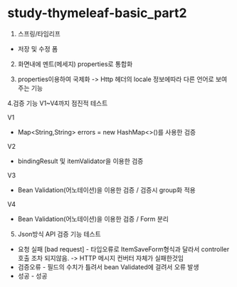 # study-thymeleaf-basic_part2

1. 스프링/타임리프 
- 저장 및 수정 폼

2. 화면내에 멘트(메세지) properties로 통합화 

3. properties이용하여 국제화 -> Http 헤더의 locale 정보에따라 다른 언어로 보여주는 기능

4.검증 기능 
V1~V4까지 점진적 테스트

V1
* Map<String,String> errors = new HashMap<>()를 사용한 검증

V2
* bindingResult 및 itemValidator을 이용한 검증

V3
* Bean Validation(어노테이션)을 이용한 검증 / 검증시 group화 적용

V4
* Bean Validation(어노테이션)을 이용한 검증 / Form 분리

5. Json방식 API 검증 기능 테스트
* 요청 실패 [bad request] - 타입오류로 ItemSaveForm형식과 달라서 controller 호출 조차 되지않음.
          ->   HTTP 메시지 컨버터 자체가 실패한것임
* 검증오류 - 필드의 수치가 틀려서 bean Validated에 걸려서 오류 발생
* 성공 - 성공
    
